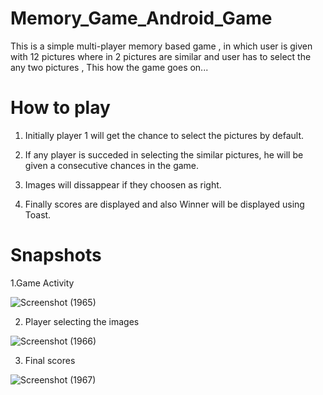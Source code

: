 # Memory_Game_Android_Game

This is a simple multi-player memory based game , in which user is given with 12 pictures where in 2 pictures are similar and user has to select the any two pictures ,
This how the game goes on...

# How to play
  1. Initially player 1 will get the chance to select the pictures by default.
  
  2. If any player is succeded in selecting the similar pictures, he will be given a consecutive chances in the game.
  
  3. Images will dissappear if they choosen as right.
  
  4. Finally scores are displayed and also Winner will be displayed using Toast.
  
 # Snapshots
   1.Game Activity
   
   
   ![Screenshot (1965)](https://user-images.githubusercontent.com/58390249/125461870-05009053-2267-438d-aba1-78f1bf74a333.png)
   
   
   2. Player selecting the images


   ![Screenshot (1966)](https://user-images.githubusercontent.com/58390249/125461995-9e28b6f7-4528-4677-9a17-12991f4f5a15.png)

   
   3. Final scores


   ![Screenshot (1967)](https://user-images.githubusercontent.com/58390249/125462102-b0176cd6-a28b-4508-92b5-11686fed8eda.png)
